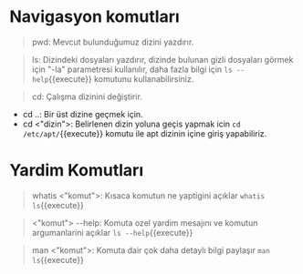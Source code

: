 # Navigasyon komutları

>pwd: Mevcut bulunduğumuz dizini yazdırır.

>ls: Dizindeki dosyaları yazdırır, dizinde bulunan gizli dosyaları görmek için "-la" parametresi kullanılır, daha fazla bilgi için `ls --help`{{execute}} komutunu kullanabilirsiniz.

>cd: Çalışma dizinini değiştirir.

* cd ..: Bir üst dizine geçmek için.
* cd <"dizin">: Belirlenen dizin yoluna geçis yapmak icin `cd /etc/apt/`{{execute}} komutu ile apt dizinin içine giriş yapabiliriz.

# Yardim Komutları

>whatis <"komut">: Kısaca komutun ne yaptigini açıklar
`whatis ls`{{execute}}

><"komut"> --help: Komuta ozel yardim mesajını ve komutun argumanlarini açıklar
`ls --help`{{execute}}

>man <"komut">: Komuta dair çok daha detaylı bilgi paylaşır 
`man ls`{{execute}}
